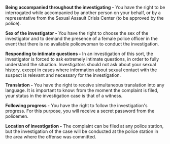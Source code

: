 **Being accompanied throughout the investigating -** You have the right to be interrogated while accompanied by another person on your behalf, or by a representative from the Sexual Assault Crisis Center (to be approved by the police).

**Sex of the investigator -** You have the right to choose the sex of the investigator and to demand the presence of a female police officer in the event that there is no available policewoman to conduct the investigation.

**Responding to intimate questions -** In an investigation of this sort, the investigator is forced to ask extremely intimate questions, in order to fully understand the situation. Investigators should not ask about your sexual history, except in cases where information about sexual contact with the suspect is relevant and necessary for the investigation.

**Translation -** You have the right to receive simultaneous translation into any language. It is important to know: from the moment the complaint is filed, your status in the investigation case is that of a witness.

**Following progress -** You have the right to follow the investigation's progress. For this purpose, you will receive a secret password from the policemen.

**Location of investigation -** The complaint can be filed at any police station, but the investigation of the case will be conducted at the police station in the area where the offense was committed.
